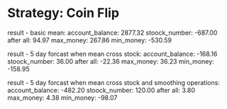 # Strategy: Coin Flip

result - basic mean: 
    account_balance: 2877.32
    stoock_number:   -687.00
    after all:       94.97
    max_money: 267.86
    min_money:   -530.59

result - 5 day forcast when mean cross stock: 
    account_balance: -168.16
    stoock_number:   36.00
    after all:       -22.36
    max_money: 36.23
    min_money:   -158.95

result - 5 day forcast when mean cross stock and smoothing operations: 
    account_balance: -482.20
    stoock_number:   120.00
    after all:       3.80
    max_money: 4.38
    min_money:   -98.07